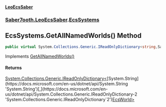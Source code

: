 #### [LeoEcsSaber](index.md 'index')
### [Saber7ooth.LeoEcsSaber](Saber7ooth.LeoEcsSaber.md 'Saber7ooth.LeoEcsSaber').[EcsSystems](EcsSystems.md 'Saber7ooth.LeoEcsSaber.EcsSystems')

## EcsSystems.GetAllNamedWorlds() Method

```csharp
public virtual System.Collections.Generic.IReadOnlyDictionary<string,Saber7ooth.LeoEcsSaber.EcsWorld> GetAllNamedWorlds();
```

Implements [GetAllNamedWorlds()](IEcsSystems.GetAllNamedWorlds().md 'Saber7ooth.LeoEcsSaber.IEcsSystems.GetAllNamedWorlds()')

#### Returns
[System.Collections.Generic.IReadOnlyDictionary&lt;](https://docs.microsoft.com/en-us/dotnet/api/System.Collections.Generic.IReadOnlyDictionary-2 'System.Collections.Generic.IReadOnlyDictionary`2')[System.String](https://docs.microsoft.com/en-us/dotnet/api/System.String 'System.String')[,](https://docs.microsoft.com/en-us/dotnet/api/System.Collections.Generic.IReadOnlyDictionary-2 'System.Collections.Generic.IReadOnlyDictionary`2')[EcsWorld](EcsWorld.md 'Saber7ooth.LeoEcsSaber.EcsWorld')[&gt;](https://docs.microsoft.com/en-us/dotnet/api/System.Collections.Generic.IReadOnlyDictionary-2 'System.Collections.Generic.IReadOnlyDictionary`2')